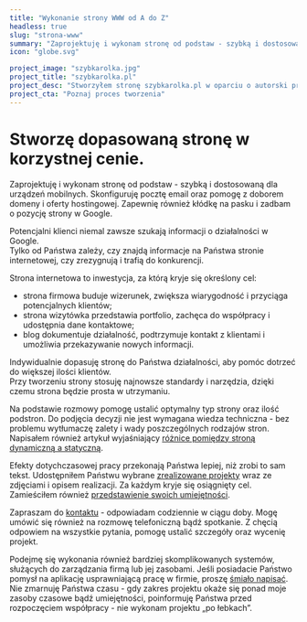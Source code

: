 ```yaml
---
title: "Wykonanie strony WWW od A do Z"
headless: true
slug: "strona-www"
summary: "Zaprojektuję i wykonam stronę od podstaw - szybką i dostosowaną dla urządzeń mobilnych. Skonfiguruję pocztę email oraz pomogę z doborem domeny i oferty hostingowej. Zapewnię również kłódkę na pasku i zadbam o pozycję strony w Google. "
icon: "globe.svg"

project_image: "szybkarolka.jpg"
project_title: "szybkarolka.pl"
project_desc: "Stworzyłem stronę szybkarolka.pl w oparciu o autorski projekt graficzny. Postawiłem na wydajność, wygląd na komórkach oraz zgodność z SEO."
project_cta: "Poznaj proces tworzenia" 
---
```


# Stworzę dopasowaną stronę w korzystnej cenie.

Zaprojektuję i wykonam stronę od podstaw - szybką i dostosowaną dla urządzeń mobilnych. Skonfiguruję pocztę email oraz pomogę z doborem domeny i oferty hostingowej. Zapewnię również kłódkę na pasku i zadbam o pozycję strony w Google.

Potencjalni klienci niemal zawsze szukają informacji o działalności w Google.     
Tylko od Państwa zależy, czy znajdą informacje na Państwa stronie internetowej, czy zrezygnują i trafią do konkurencji. 

Strona internetowa to inwestycja, za którą kryje się określony cel:
- strona firmowa buduje wizerunek, zwiększa wiarygodność i przyciąga potencjalnych klientów;
- strona wizytówka przedstawia portfolio, zachęca do współpracy i udostępnia dane kontaktowe;
- blog dokumentuje działalność, podtrzymuje kontakt z klientami i umożliwia przekazywanie nowych informacji.

Indywidualnie dopasuję stronę do Państwa działalności, aby pomóc dotrzeć do większej ilości klientów.    
Przy tworzeniu strony stosuję najnowsze standardy i narzędzia, dzięki czemu strona będzie prosta w utrzymaniu.    

Na podstawie rozmowy pomogę ustalić optymalny typ strony oraz ilość podstron. Do podjęcia decyzji nie jest wymagana wiedza techniczna - bez problemu wytłumaczę zalety i wady poszczególnych rodzajów stron.    
Napisałem również artykuł wyjaśniający [różnice pomiędzy stroną dynamiczną a statyczną](/blog/strona-dynamiczna-a-statyczna/).     

Efekty dotychczasowej pracy przekonają Państwa lepiej, niż zrobi to sam tekst. Udostępniłem Państwu wybrane [zrealizowane projekty](/projekty/) wraz ze zdjęciami i opisem realizacji. Za każdym kryje się osiągnięty cel. Zamieściłem również [przedstawienie swoich umiejętności](/o-mnie/).

Zapraszam do [kontaktu](/kontakt/) - odpowiadam codziennie w ciągu doby. Mogę umówić się również na rozmowę telefoniczną bądź spotkanie. Z chęcią odpowiem na wszystkie pytania, pomogę ustalić szczegóły oraz wycenię projekt.

Podejmę się wykonania również bardziej skomplikowanych systemów, służących do zarządzania firmą lub jej zasobami. Jeśli posiadacie Państwo pomysł na aplikację usprawniającą pracę w firmie, proszę [śmiało napisać](/kontakt/). Nie zmarnuję Państwa czasu - gdy zakres projektu okaże się ponad moje zasoby czasowe bądź umiejętności, poinformuję Państwa przed rozpoczęciem współpracy - nie wykonam projektu „po łebkach”.
